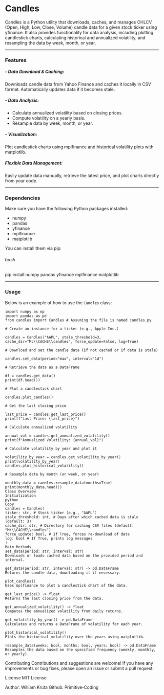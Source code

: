 # Candles

Candles is a Python utility that downloads, caches, and manages OHLCV (Open, High, Low, Close, Volume) candle data for a given stock ticker using yfinance. It also provides functionality for data analysis, including plotting candlestick charts, calculating historical and annualized volatility, and resampling the data by week, month, or year.

---

### Features

##### - Data Download & Caching:

Downloads candle data from Yahoo Finance and caches it locally in CSV format. Automatically updates data if it becomes stale.

##### - Data Analysis:

- Calculate annualized volatility based on closing prices.
- Compute volatility on a yearly basis.
- Resample data by week, month, or year.

##### - Visualization:

Plot candlestick charts using mplfinance and historical volatility plots with matplotlib.

##### Flexible Data Management:

Easily update data manually, retrieve the latest price, and plot charts directly from your code.

---

### Dependencies

Make sure you have the following Python packages installed:

- numpy
- pandas
- yfinance
- mplfinance
- matplotlib

You can install them via pip:

###### bash

pip install numpy pandas yfinance mplfinance matplotlib

---

### Usage

Below is an example of how to use the `Candles` class:

```
import numpy as np
import pandas as pd
from candles import Candles # Assuming the file is named candles.py

# Create an instance for a ticker (e.g., Apple Inc.)

candles = Candles("AAPL", stale_threshold=3, cache_dir="M:\\CACHE\\candles", force_update=False, log=True)

# Download and set the candle data (if not cached or if data is stale)

candles.set_data(period="max", interval="1d")

# Retrieve the data as a DataFrame

df = candles.get_data()
print(df.head())

# Plot a candlestick chart

candles.plot_candles()

# Get the last closing price

last_price = candles.get_last_price()
print(f"Last Price: {last_price}")

# Calculate annualized volatility

annual_vol = candles.get_annualized_volatility()
print(f"Annualized Volatility: {annual_vol}")

# Calculate volatility by year and plot it

volatility_by_year = candles.get_volatility_by_year()
print(volatility_by_year)
candles.plot_historical_volatility()

# Resample data by month (or week, or year)

monthly_data = candles.resample_data(months=True)
print(monthly_data.head())
Class Overview
Initialization
python
Copy
candles = Candles(
ticker: str, # Stock ticker (e.g., "AAPL")
stale_threshold: int, # Days after which cached data is stale (default: 3)
cache_dir: str, # Directory for caching CSV files (default: "M:\\CACHE\\candles")
force_update: bool, # If True, forces re-download of data
log: bool # If True, prints log messages
)
Main Methods
set_data(period: str, interval: str)
Downloads or loads cached data based on the provided period and interval.

get_data(period: str, interval: str) -> pd.DataFrame
Returns the candle data, downloading it if necessary.

plot_candles()
Uses mplfinance to plot a candlestick chart of the data.

get_last_price() -> float
Returns the last closing price from the data.

get_annualized_volatility() -> float
Computes the annualized volatility from daily returns.

get_volatility_by_year() -> pd.DataFrame
Calculates and returns a DataFrame of volatility for each year.

plot_historical_volatility()
Plots the historical volatility over the years using matplotlib.

resample_data(weeks: bool, months: bool, years: bool) -> pd.DataFrame
Resamples the data based on the specified frequency (weekly, monthly, or yearly).
```

Contributing
Contributions and suggestions are welcome! If you have any improvements or bug fixes, please open an issue or submit a pull request.

License
MIT License

Author: William Kruta
Github: Primitive-Coding
